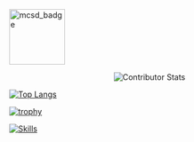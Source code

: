 <!-- Here will be a header -->
<!-- 
<div align="center">
  
![Quote](https://github![MCSD-App%2BBuilder](https://user-images.githubusercontent.com/12197236/202498740-0b802637-67aa-4605-ac60-5b27fafea57c.png)
-readme-quotes.herokuapp.com/quote?quotesUrl=https://github.com/stummk/stummk/blob/master/quotes.json&theme=nord&layout=churchill&font=Redressed)
  
</div>
-->
<img src="https://user-images.githubusercontent.com/12197236/202498875-d69aafad-a1d7-42fe-8c82-3969e1d3d9a6.png" alt="mcsd_badge" width="100"/>

<div align="center">
  
![Contributor Stats](https://github-contributor-stats.vercel.app/api?username=stummk&limit=5&theme=nord&combine_all_yearly_contributions=true&&order_by=contributions&hide_contributor_rank=false)

</div>

[![Top Langs](https://github-readme-stats.vercel.app/api/top-langs/?username=stummk&theme=nord&card_width=1000&custom_title=Most%20Used%20Languages%20on%20Github&&hide_progress=true)](https://github.com/anuraghazra/github-readme-stats)

[![trophy](https://github-profile-trophy.vercel.app/?username=stummk&theme=nord&margin-w=65)](https://github.com/ryo-ma/github-profile-trophy)

[![Skills](https://github-profile-skills-one.vercel.app/skill?theme=nord&skills=https://raw.githubusercontent.com/stummk/stummk/master/skills.json&margin-w=65&margin-h=20&column=6)](https://github.com/stummk/github-profile-skills)
